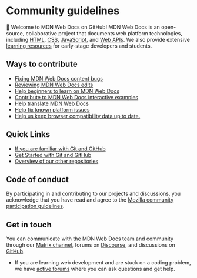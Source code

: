 # Community guidelines

👋 Welcome to MDN Web Docs on GitHub! MDN Web Docs is an open-source, collaborative project that documents web platform technologies, including [HTML](https://developer.mozilla.org/en-US/docs/Web/HTML), [CSS](https://developer.mozilla.org/en-US/docs/Web/CSS), [JavaScript](https://developer.mozilla.org/en-US/docs/Web/JavaScript), and [Web APIs](https://developer.mozilla.org/en-US/docs/Web/API). We also provide extensive [learning resources](https://developer.mozilla.org/en-US/docs/Learn) for early-stage developers and students.

## Ways to contribute

- [Fixing MDN Web Docs content bugs](https://developer.mozilla.org/en-US/docs/MDN/Contribute/Fixing_MDN_content_bugs)
- [Reviewing MDN Web Docs edits](https://github.com/mdn/content/blob/main/REVIEWING.md)
- [Help beginners to learn on MDN Web Docs](https://developer.mozilla.org/en-US/docs/MDN/Contribute/Help_beginners)
- [Contribute to MDN Web Docs interactive examples](https://github.com/mdn/interactive-examples/blob/main/CONTRIBUTING.md)
- [Help translate MDN Web Docs](https://developer.mozilla.org/en-US/docs/MDN/Contribute/Localize)
- [Help fix known platform issues](https://github.com/mdn/yari/issues)
- [Help us keep browser compatibility data up to date.](https://github.com/mdn/browser-compat-data)

## Quick Links

- [If you are familiar with Git and GitHub](./contributing/getting-started/general/index.md)
- [Get Started with Git and GitHub](./contributing/getting-started/beginners/index.md)
- [Overview of our other repositories](https://developer.mozilla.org/en-US/docs/MDN/Contribute/Where_is_everything)

## Code of conduct

By participating in and contributing to our projects and discussions, you acknowledge that you have read and agree to the [Mozilla community participation guidelines](https://github.com/mdn/mdn-community/blob/main/CODE_OF_CONDUCT.md).

## Get in touch

You can communicate with the MDN Web Docs team and community through our [Matrix channel](https://chat.mozilla.org/#/room/#mdn:mozilla.org), forums on [Discourse](https://discourse.mozilla.org/c/mdn/236), and discussions on [GitHub](https://github.com/mdn/mdn-community/discussions).

- If you are learning web development and are stuck on a coding problem, we have [active forums](https://discourse.mozilla.org/c/mdn/learn/250) where you can ask questions and get help.

